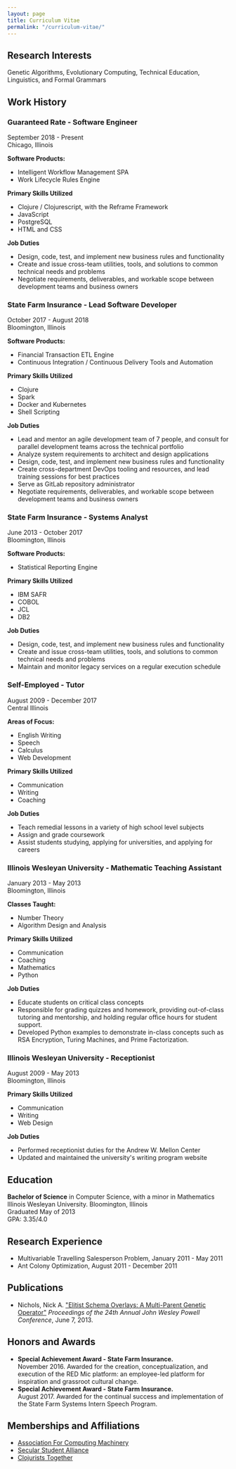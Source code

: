 ```yaml
---
layout: page
title: Curriculum Vitae
permalink: "/curriculum-vitae/"
---
```


## Research Interests

Genetic Algorithms, Evolutionary Computing, Technical Education, Linguistics, and Formal Grammars

## Work History

### Guaranteed Rate - Software Engineer

September 2018 - Present <br />
Chicago, Illinois

**Software Products:**

-   Intelligent Workflow Management SPA
-   Work Lifecycle Rules Engine

**Primary Skills Utilized**

-   Clojure / Clojurescript, with the Reframe Framework
-   JavaScript
-   PostgreSQL
-   HTML and CSS

**Job Duties**

-   Design, code, test, and implement new business rules and functionality
-   Create and issue cross-team utilities, tools, and solutions to common technical needs and problems
-   Negotiate requirements, deliverables, and workable scope between development teams and business owners

### State Farm Insurance - Lead Software Developer

October 2017 - August 2018 <br />
Bloomington, Illinois

**Software Products:**

-   Financial Transaction ETL Engine
-   Continuous Integration / Continuous Delivery Tools and Automation

**Primary Skills Utilized**

-   Clojure
-   Spark
-   Docker and Kubernetes
-   Shell Scripting

**Job Duties**

-   Lead and mentor an agile development team of 7 people, and consult for parallel development teams across the technical portfolio
-   Analyze system requirements to architect and design applications
-   Design, code, test, and implement new business rules and functionality
-   Create cross-department DevOps tooling and resources, and lead training sessions for best practices
-   Serve as GitLab repository administrator
-   Negotiate requirements, deliverables, and workable scope between development teams and business owners

### State Farm Insurance - Systems Analyst

June 2013 - October 2017 <br />
Bloomington, Illinois

**Software Products:**

-   Statistical Reporting Engine

**Primary Skills Utilized**

-   IBM SAFR
-   COBOL
-   JCL
-   DB2

**Job Duties**

-   Design, code, test, and implement new business rules and functionality
-   Create and issue cross-team utilities, tools, and solutions to common technical needs and problems
-   Maintain and monitor legacy services on a regular execution schedule

### Self-Employed - Tutor

August 2009 - December 2017 <br />
Central Illinois

**Areas of Focus:**

-   English Writing
-   Speech
-   Calculus
-   Web Development

**Primary Skills Utilized**

-   Communication
-   Writing
-   Coaching

**Job Duties**

-   Teach remedial lessons in a variety of high school level subjects
-   Assign and grade coursework
-   Assist students studying, applying for universities, and applying for careers

### Illinois Wesleyan University - Mathematic Teaching Assistant

January 2013 - May 2013 <br />
Bloomington, Illinois

**Classes Taught:**

-   Number Theory
-   Algorithm Design and Analysis

**Primary Skills Utilized**

-   Communication
-   Coaching
-   Mathematics
-   Python

**Job Duties**

-   Educate students on critical class concepts
-   Responsible for grading quizzes and homework, providing out-of-class tutoring and mentorship, and holding regular office hours for student support.
-   Developed Python examples to demonstrate in-class concepts such as RSA Encryption, Turing Machines, and Prime Factorization.

### Illinois Wesleyan University - Receptionist

August 2009 - May 2013 <br />
Bloomington, Illinois

**Primary Skills Utilized**

-   Communication
-   Writing
-   Web Design

**Job Duties**

-   Performed receptionist duties for the Andrew W. Mellon Center
-   Updated and maintained the university's writing program website

## Education

**Bachelor of Science** in Computer Science, with a minor in Mathematics <br />
Illinois Wesleyan University. Bloomington, Illinois <br />
Graduated May of 2013 <br />
GPA: 3.35/4.0

## Research Experience

-   Multivariable Travelling Salesperson Problem, January 2011 - May 2011
-   Ant Colony Optimization, August 2011 - December 2011

## Publications

-   Nichols, Nick A. ["Elitist Schema Overlays: A Multi-Parent Genetic Operator"](https://digitalcommons.iwu.edu/jwprc/2013/oralpres8/1/) _Proceedings of the 24th Annual John Wesley Powell Conference_, June 7, 2013.

## Honors and Awards

-   **Special Achievement Award - State Farm Insurance.** <br />
    November 2016.
    Awarded for the creation, conceptualization, and execution of the RED Mic platform: an employee-led platform for inspiration and grassroot cultural change.
-   **Special Achievement Award - State Farm Insurance.** <br />
    August 2017.
    Awarded for the continual success and implementation of the State Farm Systems Intern Speech Program.

## Memberships and Affiliations

-   [Association For Computing Machinery](https://www.acm.org/)
-   [Secular Student Alliance](https://secularstudents.org/)
-   [Clojurists Together](https://www.clojuriststogether.org/)
